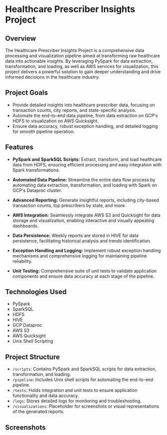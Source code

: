 # Healthcare Prescriber Insights Project

## Overview

The Healthcare Prescriber Insights Project is a comprehensive data processing and visualization pipeline aimed at transforming raw healthcare data into actionable insights. By leveraging PySpark for data extraction, transformation, and loading, as well as AWS services for visualization, this project delivers a powerful solution to gain deeper understanding and drive informed decisions in the healthcare industry.

## Project Goals

- Provide detailed insights into healthcare prescriber data, focusing on transaction counts, city reports, and state-specific analysis.
- Automate the end-to-end data pipeline, from data extraction on GCP's HDFS to visualization on AWS Quicksight.
- Ensure data accuracy, robust exception handling, and detailed logging for smooth pipeline operation.

## Features

- **PySpark and SparkSQL Scripts:** Extract, transform, and load healthcare data from HDFS, ensuring efficient processing and easy integration with Spark transformations.

- **Automated Data Pipeline:** Streamline the entire data flow process by automating data extraction, transformation, and loading with Spark on GCP's Dataproc cluster.

- **Advanced Reporting:** Generate insightful reports, including city-based transaction counts, top prescribers by state, and more.

- **AWS Integration:** Seamlessly integrate AWS S3 and Quicksight for data storage and visualization, enabling interactive and visually appealing dashboards.

- **Data Persistence:** Weekly reports are stored in HIVE for data persistence, facilitating historical analysis and trends identification.

- **Exception Handling and Logging:** Implement robust exception handling mechanisms and comprehensive logging for maintaining pipeline reliability.

- **Unit Testing:** Comprehensive suite of unit tests to validate application components and ensure data accuracy at each stage of the pipeline.

## Technologies Used

- PySpark
- SparkSQL
- HDFS
- HIVE
- GCP Dataproc
- AWS S3
- AWS Quicksight
- Unix Shell Scripting

## Project Structure

- `/scripts`: Contains PySpark and SparkSQL scripts for data extraction, transformation, and loading.
- `/pipeline`: Includes Unix shell scripts for automating the end-to-end pipeline.
- `/tests`: Holds integration and unit tests to ensure application functionality and data accuracy.
- `/logs`: Stores detailed logs for monitoring and troubleshooting.
- `/visualizations`: Placeholder for screenshots or visual representations of the generated reports.



## Screenshots




